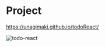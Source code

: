 # Project

https://unagimaki.github.io/todoReact/

![todo-react](https://github.com/Unagimaki/todoReact/assets/134698209/66302b72-75c2-463d-be14-747f9bd8fe38)
